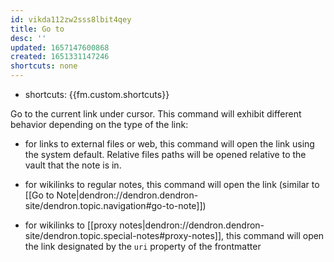 ```yaml
---
id: vikda112zw2sss8lbit4qey
title: Go to
desc: ''
updated: 1657147600868
created: 1651331147246
shortcuts: none
---
```


- shortcuts: {{fm.custom.shortcuts}}

Go to the current link under cursor. This command will exhibit different behavior depending on the type of the link:

- for links to external files or web, this command will open the link using the system default. Relative files paths will be opened relative to the vault that the note is in.

- for wikilinks to regular notes, this command will open the link (similar to [[Go to Note|dendron://dendron.dendron-site/dendron.topic.navigation#go-to-note]])
- for wikilinks to [[proxy notes|dendron://dendron.dendron-site/dendron.topic.special-notes#proxy-notes]], this command will open the link designated by the `uri` property of the frontmatter
